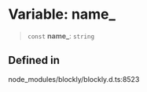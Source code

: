 # Variable: name\_

> `const` **name\_**: `string`

## Defined in

node_modules/blockly/blockly.d.ts:8523
